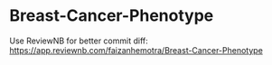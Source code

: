 # Breast-Cancer-Phenotype

Use ReviewNB for better commit diff: https://app.reviewnb.com/faizanhemotra/Breast-Cancer-Phenotype
